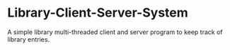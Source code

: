 # Library-Client-Server-System
A simple library multi-threaded client and server program to keep track of library entries.

